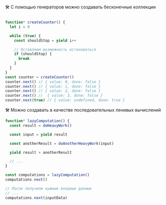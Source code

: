 🛠 С помощью генераторов можно создавать бесконечные коллекции

```js

function* createCounter() {
  let i = 0

  while (true) {
    const shouldStop = yield i++

    // Оставляем возможность остановиться
    if (shouldStop) {
      break
    }
  }
}
const counter = createCounter()
counter.next() // { value: 0, done: false }
counter.next() // { value: 1, done: false }
counter.next() // { value: 2, done: false }
counter.next() //  { value: 3, done: false }
counter.next(true) // { value: undefined, done: true }
```

🛠 Можно создавать в качестве последовательных ленивых вычислений
```js
function* lazyComputation() {
  const result = doHeavyWork()

  const input = yield result

  const anotherResult = doAnotherHeavyWork(input)

  yield result + anotherResult

  // ...
}

const computations = lazyComputation()
computations.next()

// После получили нужные входные данные
// ...
computations.next(inputData)
```
